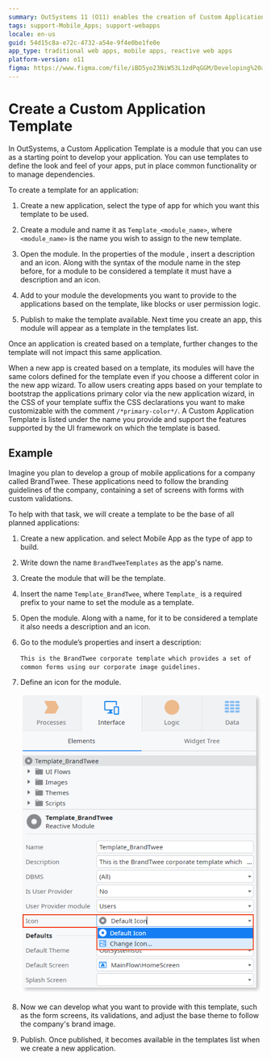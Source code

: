 ```yaml
---
summary: OutSystems 11 (O11) enables the creation of Custom Application Templates to streamline app development with predefined functionalities and aesthetics.
tags: support-Mobile_Apps; support-webapps
locale: en-us
guid: 54d15c8a-e72c-4732-a54e-9f4e0be1fe0e
app_type: traditional web apps, mobile apps, reactive web apps
platform-version: o11
figma: https://www.figma.com/file/iBD5yo23NiW53L1zdPqGGM/Developing%20an%20Application?node-id=201:17
---
```


# Create a Custom Application Template

In OutSystems, a Custom Application Template is a module that you can use as a starting point to develop your application. You can use templates to define the look and feel of your apps, put in place common functionality or to manage dependencies.

To create a template for an application:

1. Create a new application, select the type of app for which you want this template to be used.

1. Create a module and name it as `Template_<module_name>`, where `<module_name>` is the name you wish to assign to the new template.

1. Open the module. In the properties of the module , insert a description and an icon. Along with the syntax of the module name in the step before, for a module to be considered a template it must have a description and an icon.

1. Add to your module the developments you want to provide to the applications based on the template, like blocks or user permission logic.

1. Publish to make the template available. Next time you create an app, this module will appear as a template in the templates list.

Once an application is created based on a template, further changes to the template will not impact this same application.

When a new app is created based on a template, its modules will have the same colors defined for the template even if you choose a different color in the new app wizard. To allow users creating apps based on your template to bootstrap the applications primary color via the new application wizard, in the CSS of your template suffix the CSS declarations you want to make customizable with the comment `/*primary-color*/`. A Custom Application Template is listed under the name you provide and support the features supported by the UI framework on which the template is based.

## Example

Imagine you plan to develop a group of mobile applications for a company called BrandTwee. These applications need to follow the branding guidelines of the company, containing a set of screens with forms with custom validations.

To help with that task, we will create a template to be the base of all planned applications:

1. Create a new application. and select Mobile App as the type of app to build.

1. Write down the name `BrandTweeTemplates` as the app's name.

1. Create the module that will be the template.

1. Insert the name `Template_BrandTwee`, where `Template_` is a required prefix to your name to set the module as a template.

1. Open the module. Along with a name, for it to be considered a template it also needs a description and an icon.

1. Go to the module’s properties and insert a description:

    `This is the BrandTwee corporate template which provides a set of common forms using our corporate image guidelines.`

1. Define an icon for the module.

    ![Screenshot of the OutSystems development environment showing the properties of the Template_BrandTwee module with fields for Name, Description, and Icon.](images/Create_a_Template_for_an_Application_-_template.png "OutSystems Template Module Properties")

1. Now we can develop what you want to provide with this template, such as the form screens, its validations, and adjust the base theme to follow the company's brand image. 

1. Publish. Once published, it becomes available in the templates list when we create a new application.
